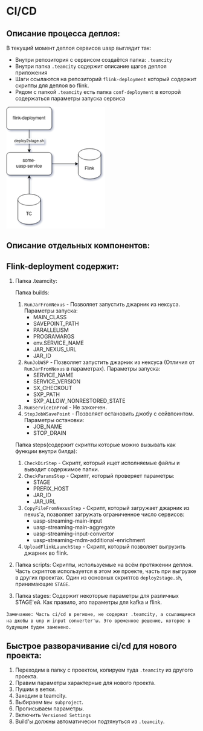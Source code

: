 # CI/CD 


## Описание процесса деплоя:
В текущий момент деплоя сервисов uasp выглядит так:
- Внутри репозитория с сервисом создаётся папка: `.teamcity`
- Внутри папка `.teamcity` содержит описание щагов деплоя приложения
- Шаги ссылаются на репозиторий `flink-deployment` который содержит скрипты для деплоя во flink.
- Рядом с папкой `.teamcity` есть папка `conf-deployment` в которой содержаться параметры запуска сервиса
  
![CI](images/ci.png)

## Описание отдельных компонентов:

## Flink-deployment содержит:
1) Папка .teamcity:
   
   Папка builds:
   1) `RunJarFromNexus` - Позволяет запустить джарник из нексуса. 
      Параметры запуска:
      - MAIN_CLASS
      - SAVEPOINT_PATH
      - PARALLELISM
      - PROGRAMARGS
      - env.SERVICE_NAME
      - JAR_NEXUS_URL
      - JAR_ID
   2) `RunJobWSP` - Позволяет запустить джарник из нексуса (Отличия от `RunJarFromNexus` в параметрах). 
      Параметры запуска:
      - SERVICE_NAME
      - SERVICE_VERSION
      - SX_CHECKOUT
      - SXP_PATH
      - SXP_ALLOW_NONRESTORED_STATE
   3) `RunServiceInProd` - Не закончен.
   4) `StopJobWSavePoint` - Позволяет остановить джобу с сейвпоинтом. 
      Параметры остановки:
      - JOB_NAME
      - STOP_DRAIN


   Папка steps(содержит скрипты которые можно вызывать как функции внутри билда):
   1) `CheckDirStep` - Скрипт, который ищет исполняемые файлы и выводит содержимое папки.
   2) `CheckParamsStep` - Скрипт, который проверяет параметры:
      - STAGE 
      - PREFIX_HOST
      - JAR_ID
      - JAR_URL
   3) `CopyFileFromNexusStep` - Скрипт, который загружает джарник из nexus'а, позволяет загружать ограниченное число сервисов:
      - uasp-streaming-main-input
      - uasp-streaming-main-aggregate
      - uasp-streaming-input-convertor
      - uasp-streaming-mdm-additional-enrichment
   4) `UploadFlinkLaunchStep` - Скрипт, который позволяет выгрузить джарник во flink.

2) Папка scripts: Скрипты, используемые на всём протяжении деплоя. 
   Часть скриптов используется в этом же проекте, часть при выгрузке в других проектах. 
   Один из основных скриптов `deploy2stage.sh`, принимающие `STAGE`.
3) Папка stages: Содержит некоторые параметры для различных STAGE'ей. 
   Как правило, это параметры для kafka и flink.
   

```Замечание: Часть ci/cd в регионе, не содержат .teamcity, а ссылающиеся на джобы в unp и input converter'ы. Это временное решение, которое в будующем будем заменено.```

## Быстрое разворачивание ci/cd для нового проекта:
1) Переходим в папку с проектом, копируем туда `.teamcity` из другого проекта.
2) Правим параметры характерные для нового проекта.
3) Пушим в ветки.
4) Заходим в teamcity.
5) Выбираем `New subproject`.
6) Прописываем параметры.
7) Включить `Versioned Settings`
8) Build'ы должны автоматически подтянуться из `.teamcity`.
